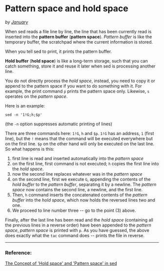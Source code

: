 # Pattern space and hold space

*by [January](https://stackoverflow.com/users/1686814/january)*

When sed reads a file line by line, the line that has been currently read is inserted into the **pattern buffer** (**pattern space**). *Pattern buffer* is like the temporary buffer, the scratchpad where the current information is stored. 

When you tell sed to print, it prints the pattern buffer.

**Hold buffer** (**hold space**) is like a long-term storage, such that you can catch something, store it and reuse it later when sed is processing another line. 

You do not directly process the *hold space*, instead, you need to copy it or append to the pattern space if you want to do something with it. For example, the print command `p` prints the pattern space only. Likewise, `s` operates on the *pattern space*.

Here is an example:
```
sed -n '1!G;h;$p'
```
(the `-n` option suppresses automatic printing of lines)


There are three commands here: `1!G`, `h` and `$p`. `1!G` has an address, `1` (first line), but the `!` means that the command will be executed everywhere but on the first line. `$p` on the other hand will only be executed on the last line. So what happens is this:

1. first line is read and inserted automatically into the *pattern space*
2. on the first line, first command is not executed; `h` copies the first line into the *hold space*.
3. now the second line replaces whatever was in the *pattern space*
4. on the second line, first we execute `G`, appending the contents of the *hold buffer* to the *pattern buffer*, separating it by a newline. The *pattern space* now contains the second line, a newline, and the first line.
5. Then, `h` command inserts the concatenated contents of the *pattern buffer* into the *hold space*, which now holds the reversed lines two and one.
6. We proceed to line number three -- go to the point (3) above.

Finally, after the last line has been read and the *hold space* (containing all the previous lines in a reverse order) have been appended to the *pattern space*, *pattern space* is printed with `p`. As you have guessed, the above does exactly what the `tac` command does -- prints the file in reverse.

---
### Reference:

[The Concept of 'Hold space' and 'Pattern space' in sed](https://stackoverflow.com/questions/12833714/the-concept-of-hold-space-and-pattern-space-in-sed)
